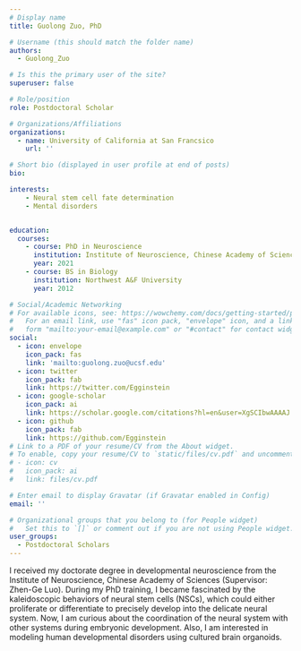 ```yaml
---
# Display name
title: Guolong Zuo, PhD

# Username (this should match the folder name)
authors:
  - Guolong_Zuo

# Is this the primary user of the site?
superuser: false

# Role/position
role: Postdoctoral Scholar

# Organizations/Affiliations
organizations:
  - name: University of California at San Francsico
    url: ''

# Short bio (displayed in user profile at end of posts)
bio: 

interests:
    - Neural stem cell fate determination
    - Mental disorders


education:
  courses:
    - course: PhD in Neuroscience
      institution: Institute of Neuroscience, Chinese Academy of Sciences
      year: 2021
    - course: BS in Biology
      institution: Northwest A&F University
      year: 2012

# Social/Academic Networking
# For available icons, see: https://wowchemy.com/docs/getting-started/page-builder/#icons
#   For an email link, use "fas" icon pack, "envelope" icon, and a link in the
#   form "mailto:your-email@example.com" or "#contact" for contact widget.
social:
  - icon: envelope
    icon_pack: fas
    link: 'mailto:guolong.zuo@ucsf.edu'
  - icon: twitter
    icon_pack: fab
    link: https://twitter.com/Egginstein
  - icon: google-scholar
    icon_pack: ai
    link: https://scholar.google.com/citations?hl=en&user=XgSCIbwAAAAJ
  - icon: github
    icon_pack: fab
    link: https://github.com/Egginstein
# Link to a PDF of your resume/CV from the About widget.
# To enable, copy your resume/CV to `static/files/cv.pdf` and uncomment the lines below.
# - icon: cv
#   icon_pack: ai
#   link: files/cv.pdf

# Enter email to display Gravatar (if Gravatar enabled in Config)
email: ''

# Organizational groups that you belong to (for People widget)
#   Set this to `[]` or comment out if you are not using People widget.
user_groups:
  - Postdoctoral Scholars
---
```


I received my doctorate degree in developmental neuroscience from the Institute of Neuroscience, Chinese Academy of Sciences (Supervisor: Zhen-Ge Luo). During my PhD training, I became fascinated by the kaleidoscopic behaviors of neural stem cells (NSCs), which could either proliferate or differentiate to precisely develop into the delicate neural system. Now, I am curious about the coordination of the neural system with other systems during embryonic development. Also, I am interested in modeling human developmental disorders using cultured brain organoids.
